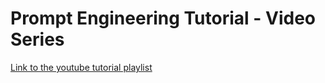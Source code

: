 # Prompt Engineering Tutorial - Video Series
[Link to the youtube tutorial playlist]([URL](https://youtube.com/playlist?list=PLb4ejiaqMhBzLuAGw1JfVCSG6nbjDKxtX&si=u2L5gLCh5iU7G1Fy)https://youtube.com/playlist?list=PLb4ejiaqMhBzLuAGw1JfVCSG6nbjDKxtX&si=u2L5gLCh5iU7G1Fy)
